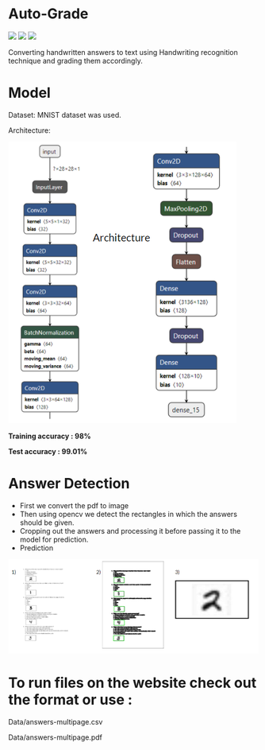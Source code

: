 # Auto-Grade
[![](https://img.shields.io/badge/Made_with-Python3-blue?style=for-the-badge&logo=python)]()
[![](https://img.shields.io/badge/Made_with-Flask-red?style=for-the-badge&logo=Flask)](https://flask.palletsprojects.com/en/1.1.x/)
[![](https://img.shields.io/badge/Made_with-Tensorfolw-green?style=for-the-badge&logo=Tensorflow)](https://www.tensorflow.org/)

Converting handwritten answers to text using Handwriting recognition technique and grading them accordingly.

# Model
Dataset: MNIST dataset was used.

Architecture:

![Model Architecture](architecture.PNG)

**Training accuracy : 98%**

**Test accuracy :  99.01%**

# Answer Detection

- First we convert the pdf to image
- Then using opencv we detect the rectangles in which the answers should be given.
- Cropping out the answers and processing it before passing it to the model for prediction.
- Prediction
 
![Rectangle Detection](rectangle.PNG)

# To run files on the website check out the format or use :
Data/answers-multipage.csv

Data/answers-multipage.pdf
